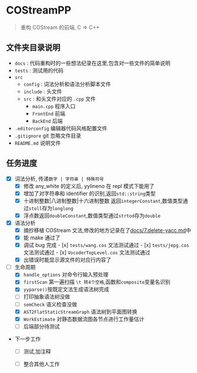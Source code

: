 # COStreamPP
>重构 COStream 的前端, C => C++
## 文件夹目录说明
- `docs` : 代码重构时的一些想法纪录在这里,包含对一些文件的简单说明
- `tests` : 测试用的代码
- `src`
  - `config` : 词法分析和语法分析脚本文件
  - `include` : 头文件
  - `src` : 和头文件对应的 `.cpp` 文件
      - `main.cpp` 程序入口
      - `FrontEnd` 前端
      - `BackEnd`  后端
- `.editorconfig` 编辑器代码风格配置文件
- `.gitignore` git 忽略文件目录
- `README.md` 说明文件
## 任务进度
- [x] 词法分析, 传递`数字 | 字符串 | 特殊符号`
    - [x]  修改 any_white 的定义后, yylineno 在 repl 模式下能用了
    - [x]  增加了对字符串和 identifier 的识别,返回`std::string`类型
    - [x]  十进制整数|八进制整数|十六进制整数 返回`integerConstant`,数值类型通过`stoll`存为`longlong`
    - [x]  浮点数返回`doubleConstant`,数值类型通过`strtod`存为`double`
- [x] 语法分析
    - [x]  摘抄移植 COStream 文法,修改的地方记录在了[docs/7.delete-yacc.md](https://github.com/DML308/COStreamPP/blob/master/docs/7.delete-yacc.md)中
    - [x]  能 make 通过了
    - [x]  调试 bug 完成
      - [x] `tests/wang.cos`      文法测试通过
      - [x] `tests/jepg.cos`      文法测试通过
      - [x] `VocoderTopLevel.cos` 文法测试通过
    - [x] 出错误时能显示源文件的对应行内容了
- [ ] 生命周期
  - [x] `handle_options` 对命令行输入预处理
  - [x] `firstScan` 第一遍扫描 `\t 转4个空格`,函数和`composite`变量名识别
  - [x] `yyparse()`按既定文法生成语法树完成
  - [ ] 打印抽象语法树没做
  - [ ] `semCheck` 语义检查没做
  - [x] `AST2FlatStaticStreamGraph` 语法树到平面图转换
  - [x] `WorkEstimate` 对静态数据流图各节点进行工作量估计
  - [ ] 后端部分待测试
- 下一步工作
  - [ ] 测试,加注释
  - [ ] 整合其他人工作

